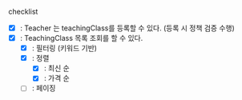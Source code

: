 checklist

- [x] : Teacher 는 teachingClass를 등록할 수 있다. (등록 시 정책 검증 수행)
- [x] : TeachingClass 목록 조회를 할 수 있다.
    - [x] : 필터링 (키워드 기반)
    - [x] : 정렬
        - [x] : 최신 순
        - [x] : 가격 순
    - [ ] : 페이징
